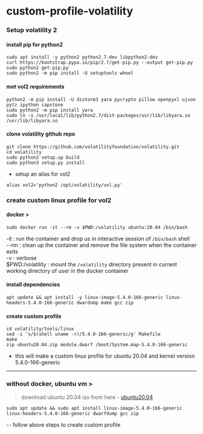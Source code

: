 # custom-profile-volatility

### Setup volatility 2

#### install pip for python2
```
sudo apt install -y python2 python2.7-dev libpython2-dev
curl https://bootstrap.pypa.io/pip/2.7/get-pip.py --output get-pip.py
sudo python2 get-pip.py
sudo python2 -m pip install -U setuptools wheel
```

#### met vol2 requirements
```
python2 -m pip install -U distorm3 yara pycrypto pillow openpyxl ujson pytz ipython capstone
sudo python2 -m pip install yara
sudo ln -s /usr/local/lib/python2.7/dist-packages/usr/lib/libyara.so /usr/lib/libyara.so
```

#### clone volatility github repo
```
git clone https://github.com/volatilityfoundation/volatility.git
cd volatility
sudo python2 setup.up build
sudo python3 setup.py install
```

- setup an alias for vol2
```
alias vol2='python2 /opt/volatility/vol.py'
```

### create custom linux profile for vol2

#### docker > 
```
sudo docker run -it --rm -v $PWD:/volatility ubuntu:20.04 /bin/bash
```

-it : run the container and drop us in interactive session of `/bin/bash` shell <br>
--rm : clean up the container and remove the file system when the container exits <br>
-v : verbose <br>
\$PWD:/volatility : mount the `/volatility` directory present in current working directory of user in the docker container <br>

#### install dependencies
```
apt update && apt install -y linux-image-5.4.0-166-generic linux-headers-5.4.0-166-generic dwardump make gcc zip
```

#### create custom profile
```
cd volatility/tools/linux
sed -i 's/$(shell uname -r)/5.4.0-166-generic/g' Makefile
make
zip ubuntu20.04.zip module.dwarf /boot/System.map-5.4.0-166-generic
```

- this will make a custom linux profile for ubuntu 20.04 and kernel version 5.4.0-166-generic

-------
### without docker, ubuntu vm >

> download ubuntu 20.04 iso from here - [ubuntu20.04](https://releases.ubuntu.com/focal/)

```
sudo apt update && sudo apt install linux-image-5.4.0-166-generic linux-headers-5.4.0-166-generic dwarfdump gcc zip
```

-- follow above steps to create custom profile